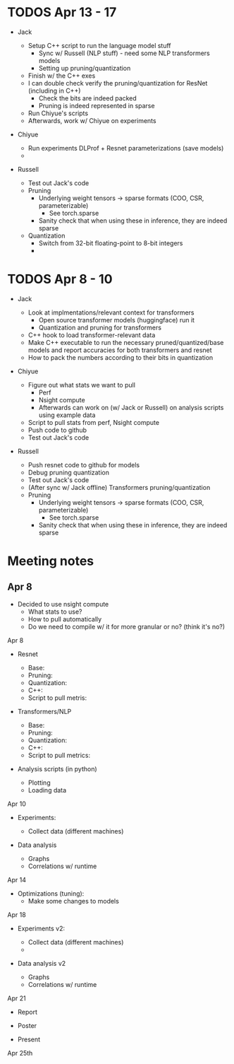 # TODOS Apr 13 - 17

* Jack
    * Setup C++ script to run the language model stuff 
        * Sync w/ Russell (NLP stuff) - need some NLP transformers models
        * Setting up pruning/quantization
    * Finish w/ the C++ exes
    * I can double check verify the pruning/quantization for ResNet (including in C++)
        * Check the bits are indeed packed
        * Pruning is indeed represented in sparse
    * Run Chiyue's scripts
    * Afterwards, work w/ Chiyue on experiments

* Chiyue
    * Run experiments DLProf + Resnet parameterizations (save models)
    * 


* Russell
    * Test out Jack's code
    * Pruning
        * Underlying weight tensors -> sparse formats (COO, CSR, parameterizable)
            * See torch.sparse
        * Sanity check that when using these in inference, they are indeed sparse
    * Quantization
        *  Switch from 32-bit floating-point  to 8-bit integers
        *  


# TODOS Apr 8 - 10

* Jack
    * Look at implmentations/relevant context for transformers 
        * Open source transformer models (huggingface) run it
        * Quantization and pruning for transformers
    * C++ hook to load transformer-relevant data
    * Make C++ executable to run the necessary pruned/quantized/base models and report accuracies for both transformers and resnet
    * How to pack the numbers according to their bits in quantization


* Chiyue
    * Figure out what stats we want to pull
        * Perf
        * Nsight compute
        * Afterwards can work on (w/ Jack or Russell) on analysis scripts using example data
    * Script to pull stats from perf, Nsight compute
    * Push code to github
    * Test out Jack's code

* Russell
    * Push resnet code to github for models
    * Debug pruning quantization
    * Test out Jack's code
    * (After sync w/ Jack offline) Transformers pruning/quantization
    * Pruning
        * Underlying weight tensors -> sparse formats (COO, CSR, parameterizable)
            * See torch.sparse
        * Sanity check that when using these in inference, they are indeed sparse

# Meeting notes

## Apr 8

* Decided to use nsight compute
    * What stats to use?
    * How to pull automatically
    * Do we need to compile w/ it for more granular or no? (think it's no?)

Apr 8

* Resnet
    * Base: 
    * Pruning: 
    * Quantization:
    * C++: 
    * Script to pull metris:

* Transformers/NLP
    * Base: 
    * Pruning: 
    * Quantization: 
    * C++: 
    * Script to pull metrics:

* Analysis scripts (in python)
    * Plotting
    * Loading data

Apr 10

* Experiments:
    * Collect data (different machines)

* Data analysis
    * Graphs
    * Correlations w/ runtime

Apr 14

* Optimizations (tuning):
    * Make some changes to models

Apr 18

* Experiments v2:
    * Collect data (different machines)
    * 

* Data analysis v2
    * Graphs
    * Correlations w/ runtime

Apr 21 
* Report

* Poster

* Present

Apr 25th